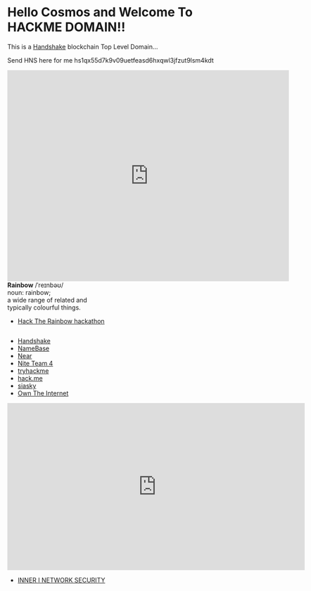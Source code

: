 # Hello Cosmos and Welcome To HACKME DOMAIN!!

This is a [Handshake](https://handshake.org) blockchain Top Level Domain...

Send HNS here for me hs1qx55d7k9v09uetfeasd6hxqwl3jfzut9lsm4kdt

<iframe width="640" height="480" src="https://www.youtube.com/embed/mYvAYwpUDv8" frameborder="0" allow="accelerometer; autoplay; encrypted-media; gyroscope; picture-in-picture" allowfullscreen></iframe>

<div class="container flex flex-col items-center"><img src="https://near.org/wp-content/themes/near-19/assets/img/htr-logo-animate4.gif?t=1597875408" class="locked" style="max-width: 50vw;" alt=""><div class="hidden lg:block font-mono text-blue-light -mt-50 -mb-30 text-14 self-end"><strong>Rainbow</strong> /ˈreɪnbəʊ/ <br>noun:&nbsp;rainbow;<br> a wide range of related and<br>typically colourful things.</div></div>

- [Hack The Rainbow hackathon](https://near.org/rainbow/)
<img src="https://near.org/wp-content/themes/near-19/assets/img/htr-banner.svg?t=1597430552" class="w-100p locked" alt="">

- [Handshake](https://handshake.org/)
- [NameBase](https://namebase.io/)
- [Near](https://near.org/developers/)
- [Nite Team 4](https://www.niteteam4.com/)
- [tryhackme](https://tryhackme.com/)
- [hack.me](https://hack.me/)
- [siasky](https://siasky.net/)
- [Own The Internet](gitcoin.co/hackathon/own-the-internet/)

<iframe width="676" height="380" src="https://www.youtube.com/embed/H-0RHqDWcJE" frameborder="0" allow="accelerometer; autoplay; encrypted-media; gyroscope; picture-in-picture" allowfullscreen></iframe>

- [INNER I NETWORK SECURITY](http://allseeingi.innerinetworksecurity/)
